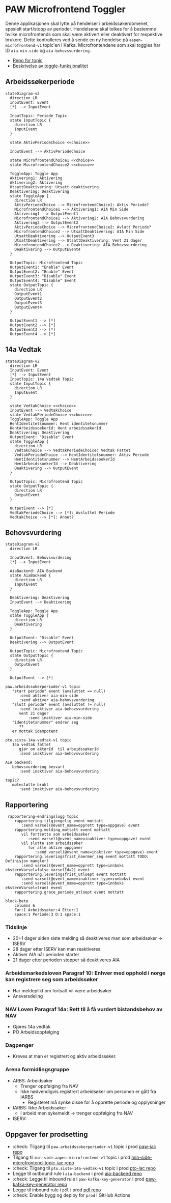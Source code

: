 # PAW Microfrontend Toggler

Denne applikasjonen skal lytte på hendelser i arbeidssøkerdomenet, spesielt start/stopp av perioder. Hendelsene skal
tolkes for å bestemme hvilke microfrontends som skal være aktivert eller deaktivert for respektive brukere. Dette
kontrolleres ved å sende en ny hendelse på `aapen-microfrontend-v1` topic'en i Kafka. Microfrontendene som skal toggles
har ID `aia-min-side` og `aia-behovsvurdering`.

* [Repo for topic](https://github.com/navikt/min-side-microfrontend-topic-iac)
* [Beskrivelse av toggle-funksjonalitet](https://navikt.github.io/tms-dokumentasjon/microfrontend/#toggle-pa-microfrontend)

## Arbeidssøkerperiode

````mermaid
stateDiagram-v2
  direction LR
  InputEvent: Event
  [*] --> InputEvent
  
  InputTopic: Periode Topic
  state InputTopic {
    direction LR
    InputEvent
  }

  state AktivPeriodeChoice <<choice>>

  InputEvent --> AktivPeriodeChoice

  state MicrofrontendChoice1 <<choice>>
  state MicrofrontendChoice2 <<choice>>

  ToggleApp: Toggle App
  Aktivering1: Aktivering
  Aktivering2: Aktivering
  UtsattDeaktivering: Utsatt deaktivering
  Deaktivering: Deaktivering
  state ToggleApp {
    direction LR
    AktivPeriodeChoice --> MicrofrontendChoice1: Aktiv Periode?
    MicrofrontendChoice1 --> Aktivering1: AIA Min Side
    Aktivering1 --> OutputEvent1
    MicrofrontendChoice1 --> Aktivering2: AIA Behovsvurdering
    Aktivering2 --> OutputEvent2
    AktivPeriodeChoice --> MicrofrontendChoice2: Avlutt Periode?
    MicrofrontendChoice2 --> UtsattDeaktivering: AIA Min Side
    UtsattDeaktivering --> OutputEvent3
    UtsattDeaktivering --> UtsattDeaktivering: Vent 21 dager
    MicrofrontendChoice2 --> Deaktivering: AIA Behovsvurdering
    Deaktivering --> OutputEvent4
  }

  OutputTopic: Microfrontend Topic
  OutputEvent1: "Enable" Event
  OutputEvent2: "Enable" Event
  OutputEvent3: "Disable" Event
  OutputEvent4: "Disable" Event
  state OutputTopic {
    direction LR
    OutputEvent1
    OutputEvent2
    OutputEvent3
    OutputEvent4
  }
  
  OutputEvent1 --> [*]
  OutputEvent2 --> [*]
  OutputEvent3 --> [*]
  OutputEvent4 --> [*]
````

## 14a Vedtak
```mermaid
stateDiagram-v2
  direction LR
  InputEvent: Event
  [*] --> InputEvent
  InputTopic: 14a Vedtak Topic
  state InputTopic {
    direction LR
    InputEvent
  }

  state VedtakChoice <<choice>>
  InputEvent --> VedtakChoice
  state VedtakPeriodeChoice <<choice>>
  ToggleApp: Toggle App
  HentIdentitetsnummer: Hent identitetsnummer
  HentArbeidssoekerId: Hent arbeidssøkerId
  Deaktivering: Deaktivering
  OutputEvent: "Disable" Event
  state ToggleApp {
    direction LR
    VedtakChoice --> VedtakPeriodeChoice: Vedtak Fattet
    VedtakPeriodeChoice --> HentIdentitetsnummer: Aktiv Periode
    HentIdentitetsnummer --> HentArbeidssoekerId
    HentArbeidssoekerId --> Deaktivering
    Deaktivering --> OutputEvent
  }

  OutputTopic: Microfrontend Topic
  state OutputTopic {
    direction LR
    OutputEvent
  }

  OutputEvent --> [*]
  VedtakPeriodeChoice --> [*]: Avsluttet Periode
  VedtakChoice --> [*]: Annet?
```

## Behovsvurdering
```mermaid
stateDiagram-v2
  direction LR

  InputEvent: Behovsvurdering
  [*] --> InputEvent
  
  AiaBackend: AIA Backend
  state AiaBackend {
    direction LR
    InputEvent
  }

  Deaktivering: Deaktivering
  InputEvent --> Deaktivering

  ToggleApp: Toggle App
  state ToggleApp {
    direction LR
    Deaktivering
  }

  OutputEvent: "Disable" Event
  Deaktivering --> OutputEvent

  OutputTopic: Microfrontend Topic
  state OutputTopic {
    direction LR
    OutputEvent
  }

  OutputEvent --> [*]
```

```
paw.arbeidssokerperioder-v1 topic
   "start periode" event (avsluttet == null)
      :send aktiver aia-min-side
      :send aktiver aia-behovsvurdering
   "slutt periode" event (avsluttet != null)
      :send inaktiver aia-behovsvurdering
      vent 21 dager
          :send inaktiver aia-min-side
   "identitetsnummer" endrer seg
      ??
   er mottak idempotent

pto.siste-14a-vedtak-v1 topic
   14a vedtak fattet
      gjør om aktørId  til arbeidssøkerId
      :send inaktiver aia-behovsvurdering

AIA backend:
   behovsvurdering besvart
      :send inaktiver aia-behovsvurdering

topic?
   møtestøtte brukt
      :send inaktiver aia-behovsvurdering
```

## Rapportering
```
 rapportering-endringslogg topic
    rapportering.tilgjengelig event mottatt
       :send varsel(@event_name=opprett type=oppgave) event
    rapportering.melding_mottatt event mottatt
       vil fortsette som arbeidssøker
          :send varsel(@event_name=inaktiver type=oppgave) event
       vil slutte som arbeidssøker
          for alle aktive oppgaver
             :send varsel(@event_name=inaktiver type=oppgave) event
    rapportering.leveringsfrist_naermer_seg event mottatt TODO: Definisjon mangler?
       :send varsel(@event_name=opprett type=innboks eksternVarsel=false varselId=2) event
    rapportering.leveringsfrist_utloept event mottatt
       :send varsel(@event_name=inaktiver type=innboks) event
       :send varsel(@event_name=opprett type=innboks eksternVarsel=true) event
    rapportering.grace_periode_utloept event mottatt
```

```mermaid
block-beta
    columns 6
    Før:1 Arbeidssøker:4 Etter:1
    space:1 Periode:3 D:1 space:1
```

### Tidslinje
* 20+1 dager siden siste melding så deaktiveres man som arbeidsøker -> ISERV
* 28 dager etter ISERV kan man reaktiveres
* Aktiver AIA når perioden starter
* 21 dager etter perioden stopper så deaktiveres AIA

### Arbeidsmarkedsloven Paragraf 10: Enhver med opphold i norge kan registrere seg som arbeidssøker
* Har meldeplikt om fortsatt vil være arbeidsøker
* Ansvarsdeling
### NAV Loven Paragraf 14a: Rett til å få vurdert bistandsbehov av NAV
* Gjøres 14a vedtak
* PO Arbeidsoppfølging
### Dagpenger
* Kreves at man er registrert og aktiv arbeidssøker.

### Arena formidlingsgruppe
* ARBS: Arbeidsøker
  * Trenger oppfølging fra NAV
  * Ikke nødvendigvis registrert arbeidsøker om personen er gått fra IARBS
    * Registeret må synke disse for å opprette periode og opplysninger
* IARBS: Ikke Arbeidssøker
  * I arbeid men sykemeldt -> trenger oppfølging fra NAV 
* ISERV:

## Oppgaver før prodsetting
* :check: Tilgang til `paw.arbeidssokerperioder-v1` topic i prod [paw-iac repo](https://github.com/navikt/paw-iac)
* Tilgang til `min-side.aapen-microfrontend-v1` topic i prod [min-side-microfrontend-topic-iac repo](https://github.com/navikt/min-side-microfrontend-topic-iac)
* :check: Tilgang til `pto.siste-14a-vedtak-v1` topic i prod [pto-iac repo](https://github.com/navikt/pto-iac)
* Legge til outbound rule i `aia-backend` i prod [aia-backend repo](https://github.com/navikt/aia-backend)
* :check: Legge til inbound rule i `paw-kafka-key-generator` i prod [paw-kafka-key-generator repo](https://github.com/navikt/paw-kafka-key-generator)
* Legge til inbound rule i `pdl` i prod [pdl repo](https://github.com/navikt/pdl)
* :check: Enable bygg og deploy for `prod` i GitHub Actions